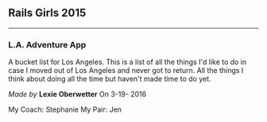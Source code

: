 ## Rails Girls 2015

-----

### L.A. Adventure App

 A bucket list for Los Angeles. This is a list of all the things I'd like to do in case I moved out of Los Angeles and never got to return. All the things I think about doing all the time but haven't made time to do yet.

 *Made by* **Lexie Oberwetter**
On 3-19- 2016

My Coach: Stephanie 
My Pair: Jen